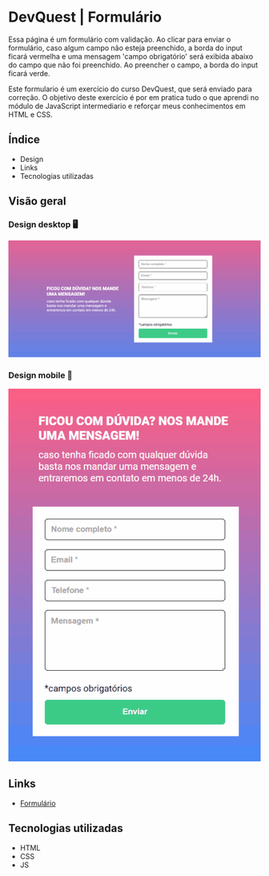 # DevQuest | Formulário 

Essa página é um formulário com validação. Ao clicar para enviar o formulário, caso algum campo não esteja preenchido, a borda do input ficará vermelha e uma mensagem 'campo obrigatório' será exibida abaixo do campo que não foi preenchido. Ao preencher o campo, a borda do input ficará verde.

Este formulario é um exercício do curso DevQuest, que será enviado para correção. O objetivo deste exercício é por em pratica tudo o que aprendi no módulo de JavaScript intermediario e reforçar meus conhecimentos em HTML e CSS.

## Índice

- Design
- Links
- Tecnologias utilizadas

## Visão geral

### Design desktop 🖥️

<img src="design/desktop-design.gif" alt="desktop design">

### Design mobile 📱

<img src="design/mobile-design.gif" alt="mobile design">

## Links

- [Formulário](https://erickf-silva.github.io/slider-de-imagens/)

## Tecnologias utilizadas

- HTML
- CSS
- JS
